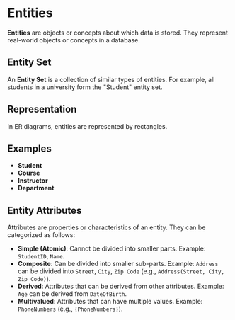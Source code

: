 # Entities
**Entities** are objects or concepts about which data is stored. They represent real-world objects or concepts in a database.
## Entity Set
An **Entity Set** is a collection of similar types of entities. For example, all students in a university form the "Student" entity set.
## Representation
In ER diagrams, entities are represented by rectangles.
## Examples
- **Student**
- **Course**
- **Instructor**
- **Department**
## Entity Attributes
Attributes are properties or characteristics of an entity. They can be categorized as follows:
- **Simple (Atomic)**: Cannot be divided into smaller parts. Example: `StudentID`, `Name`.
- **Composite**: Can be divided into smaller sub-parts. Example: `Address` can be divided into `Street`, `City`, `Zip Code` (e.g., `Address(Street, City, Zip Code)`).
- **Derived**: Attributes that can be derived from other attributes. Example: `Age` can be derived from `DateOfBirth`.
- **Multivalued**: Attributes that can have multiple values. Example: `PhoneNumbers` (e.g., `{PhoneNumbers}`).